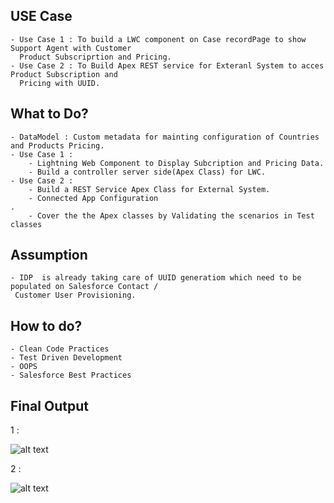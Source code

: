 ## USE Case 
    - Use Case 1 : To build a LWC component on Case recordPage to show Support Agent with Customer 
      Product Subscriprtion and Pricing.
    - Use Case 2 : To Build Apex REST service for Exteranl System to acces Product Subscription and   
      Pricing with UUID.

## What to Do?

    - DataModel : Custom metadata for mainting configuration of Countries and Products Pricing.
    - Use Case 1 :
        - Lightning Web Component to Display Subcription and Pricing Data.
        - Build a controller server side(Apex Class) for LWC.
    - Use Case 2 :
        - Build a REST Service Apex Class for External System.
        - Connected App Configuration
    .
        - Cover the the Apex classes by Validating the scenarios in Test classes

## Assumption
    - IDP  is already taking care of UUID generatiom which need to be populated on Salesforce Contact / 
     Customer User Provisioning.

## How to do?
    - Clean Code Practices
    - Test Driven Development
    - OOPS
    - Salesforce Best Practices


## Final Output

  1 :
   
![alt text](https://github.com/nishant-wavhal/N26ChallengeTask/blob/main/N26UseCase1.png)

 2 :

 ![alt text](https://github.com/nishant-wavhal/N26ChallengeTask/blob/main/N26UseCase2.png)
